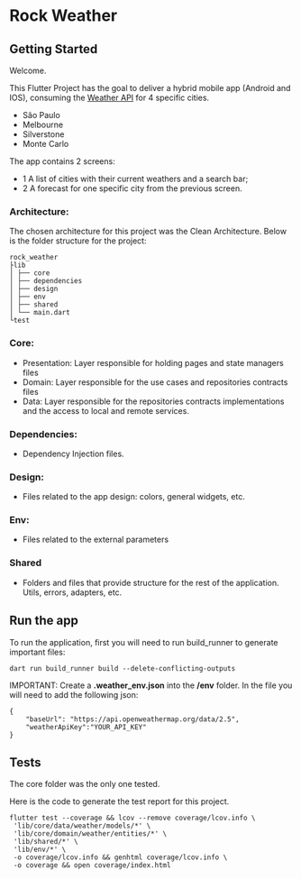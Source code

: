 # Rock Weather

## Getting Started

Welcome.

This Flutter Project has the goal to deliver a hybrid mobile app (Android and IOS),
consuming the [Weather API](https://openweathermap.org/api) for 4 specific cities.

- São Paulo
- Melbourne
- Silverstone
- Monte Carlo

The app contains 2 screens:

- 1 A list of cities with their current weathers and a search bar;
- 2 A forecast for one specific city from the previous screen.

### Architecture:

The chosen architecture for this project was the Clean Architecture.
Below is the folder structure for the project:

```
rock_weather
├lib
│ ├── core
│ ├── dependencies
│ ├── design
│ ├── env
│ ├── shared
│ └── main.dart
└test
```

### Core:

- Presentation: Layer responsible for holding pages and state managers files
- Domain: Layer responsible for the use cases and repositories contracts files
- Data: Layer responsible for the repositories contracts implementations and the access to local and remote services.

### Dependencies:

- Dependency Injection files.

### Design:

- Files related to the app design: colors, general widgets, etc.

### Env:

- Files related to the external parameters

### Shared

- Folders and files that provide structure for the rest of the application. Utils, errors, adapters, etc.

## Run the app

To run the application, first you will need to run build_runner to generate important files:

```
dart run build_runner build --delete-conflicting-outputs
```

IMPORTANT:
Create a **.weather_env.json** into the **/env** folder. In the file you will need to add the following json:

```
{
    "baseUrl": "https://api.openweathermap.org/data/2.5",
    "weatherApiKey":"YOUR_API_KEY"
}
```

## Tests

The core folder was the only one tested.

Here is the code to generate the test report for this project.

```
flutter test --coverage && lcov --remove coverage/lcov.info \
 'lib/core/data/weather/models/*' \
 'lib/core/domain/weather/entities/*' \
 'lib/shared/*' \
 'lib/env/*' \
 -o coverage/lcov.info && genhtml coverage/lcov.info \
 -o coverage && open coverage/index.html
```
